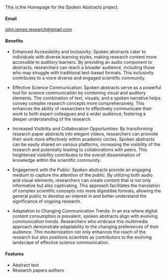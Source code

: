 
This is the Homepage for the Spoken Abstracts project.

#### Email
john.james.research@gmail.com

#### Benefits
+ Enhanced Accessibility and Inclusivity:
Spoken abstracts cater to individuals with diverse learning styles, making research content more accessible to auditory learners. By providing an audio component to abstracts, researchers can reach a broader audience, including those who may struggle with traditional text-based formats. This inclusivity contributes to a more diverse and engaged scientific community.

+ Effective Science Communication:
Spoken abstracts serve as a powerful tool for science communication by combining visual and auditory elements. The combination of text, visuals, and a spoken narrative helps convey complex research concepts more comprehensively. This enhances the ability of researchers to effectively communicate their work to both expert colleagues and a wider audience, fostering a deeper understanding of the research.

+ Increased Visibility and Collaboration Opportunities:
By transforming research paper abstracts into elegant videos, researchers can promote their work more effectively within academic circles. Spoken abstracts can be easily shared on various platforms, increasing the visibility of the research and potentially leading to collaborations with peers. This heightened visibility contributes to the overall dissemination of knowledge within the scientific community.

+ Engagement with the Public:
Spoken abstracts provide an engaging medium to capture the attention of the public. By utilizing both audio and visual elements, researchers can create content that is not only informative but also captivating. This approach facilitates the translation of complex scientific concepts into more digestible formats, allowing the general public to develop an interest in and better understand the significance of ongoing research.

+ Adaptation to Changing Communication Trends:
In an era where digital content consumption is prevalent, spoken abstracts align with evolving communication trends. Researchers who embrace this multimedia approach demonstrate adaptability to the changing preferences of their audience. This modernization not only enhances the reach of the research but also positions scientists as contributors to the evolving landscape of effective science communication.

#### Features
+ Abstract text
+ Research papers authors

